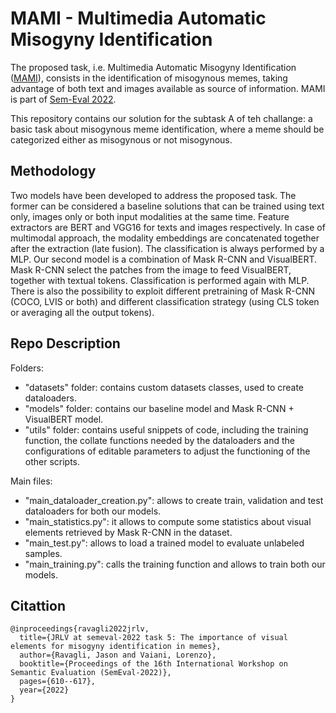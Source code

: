 # MAMI - Multimedia Automatic Misogyny Identification 
The proposed task, i.e. Multimedia Automatic Misogyny Identification ([MAMI](https://competitions.codalab.org/competitions/34175)), consists in the identification of misogynous memes, taking advantage of both text and images available as source of information. MAMI is part of [Sem-Eval 2022](https://semeval.github.io/SemEval2022/tasks).

This repository contains our solution for the subtask A of teh challange: a basic task about misogynous meme identification, where a meme should be categorized either as misogynous or not misogynous. 

## Methodology
Two models have been developed to address the proposed task. The former can be considered a baseline solutions that can be trained using text only, images only or both input modalities at the same time. Feature extractors are BERT and VGG16 for texts and images respectively. In case of multimodal approach, the modality embeddings are concatenated together after the extraction (late fusion). The classification is always performed by a MLP. Our second model is a combination of Mask R-CNN and VisualBERT. Mask R-CNN select the patches from the image to feed VisualBERT, together with textual tokens. Classification is performed again with MLP. There is also the possibility to exploit different pretraining of Mask R-CNN (COCO, LVIS or both) and different classification strategy (using CLS token or averaging all the output tokens).

## Repo Description
Folders:
- "datasets" folder: contains custom datasets classes, used to create dataloaders.
- "models" folder: contains our baseline model and Mask R-CNN + VisualBERT model.
- "utils" folder: contains useful snippets of code, including the training function, the collate functions needed by the dataloaders and the configurations of editable parameters to adjust the functioning of the other scripts.
 
Main files: 
- "main_dataloader_creation.py": allows to create train, validation and test dataloaders for both our models. 
- "main_statistics.py": it allows to compute some statistics about visual elements retrieved by Mask R-CNN in the dataset. 
- "main_test.py": allows to load a trained model to evaluate unlabeled samples.
- "main_training.py": calls the training function and allows to train both our models. 

## Citattion
````
@inproceedings{ravagli2022jrlv,
  title={JRLV at semeval-2022 task 5: The importance of visual elements for misogyny identification in memes},
  author={Ravagli, Jason and Vaiani, Lorenzo},
  booktitle={Proceedings of the 16th International Workshop on Semantic Evaluation (SemEval-2022)},
  pages={610--617},
  year={2022}
}
